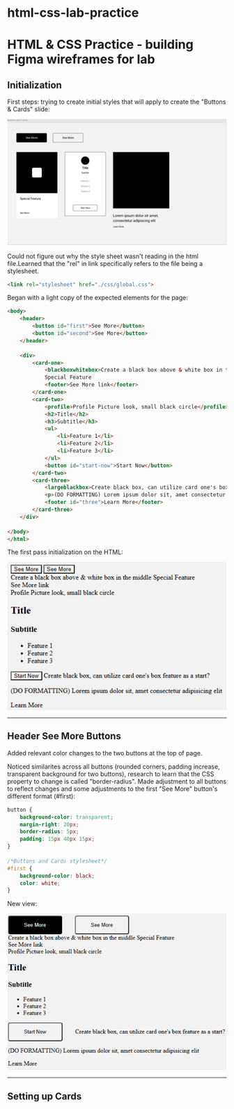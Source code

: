 # html-css-lab-practice

<h1>HTML &amp; CSS Practice - building Figma wireframes for lab</h1>

<h2>Initialization</h2>
First steps: trying to create initial styles that will apply to create the "Buttons & Cards" slide:

![alt text](https://github.com/AshuraKuranata/html-css-lab-practice/blob/main/img-html/Buttons%20and%20Cards%20Lab%20Practice.png)

Could not figure out why the style sheet wasn't reading in the html file.Learned that the "rel" in link specifically refers to the file being a stylesheet.

``` HTML
<link rel="stylesheet" href="./css/global.css">
```

Began with a light copy of the expected elements for the page:

``` HTML
<body>
    <header>
        <button id="first">See More</button>
        <button id="second">See More</button>
    </header>

    <div>
        <card-one>
            <blackboxwhitebox>Create a black box above & white box in the middle</blackboxwhitebox>
            Special Feature
            <footer>See More link</footer>
        </card-one>
        <card-two>
            <profile>Profile Picture look, small black circle</profile>
            <h2>Title</h2>
            <h3>Subtitle</h3>
            <ul>
                <li>Feature 1</li>
                <li>Feature 2</li>
                <li>Feature 3</li>
            </ul>
            <button id="start-now">Start Now</button>
        </card-two>
        <card-three>
            <largeblackbox>Create black box, can utilize card one's box feature as a start?</largeblackbox>
            <p>(DO FORMATTING) Lorem ipsum dolor sit, amet consectetur adipisicing elit</p>
            <footer id="three">Learn More</footer>
        </card-three>
    </div>

</body>
</html>
```

The first pass initialization on the HTML:

![alt text](https://github.com/AshuraKuranata/html-css-lab-practice/blob/main/img-html/First%20pass%20HTML%20lab.png)

---

<h2>Header See More Buttons</h2>

Added relevant color changes to the two buttons at the top of page.

Noticed similarites across all buttons (rounded corners, padding increase, transparent background for two buttons), research to learn that the CSS property to change is called "border-radius". Made adjustment to all buttons to reflect changes and some adjustments to the first "See More" button's different format (#first):

``` CSS
button {
    background-color: transparent;
    margin-right: 20px;
    border-radius: 5px;
    padding: 15px 40px 15px;
}

/*Buttons and Cards stylesheet*/
#first {
    background-color: black;
    color: white;
}
```

New view:

![alt text](https://github.com/AshuraKuranata/html-css-lab-practice/blob/main/img-html/See%20More%20Buttons%20update.png)

---

<h2>Setting up Cards</h2>

